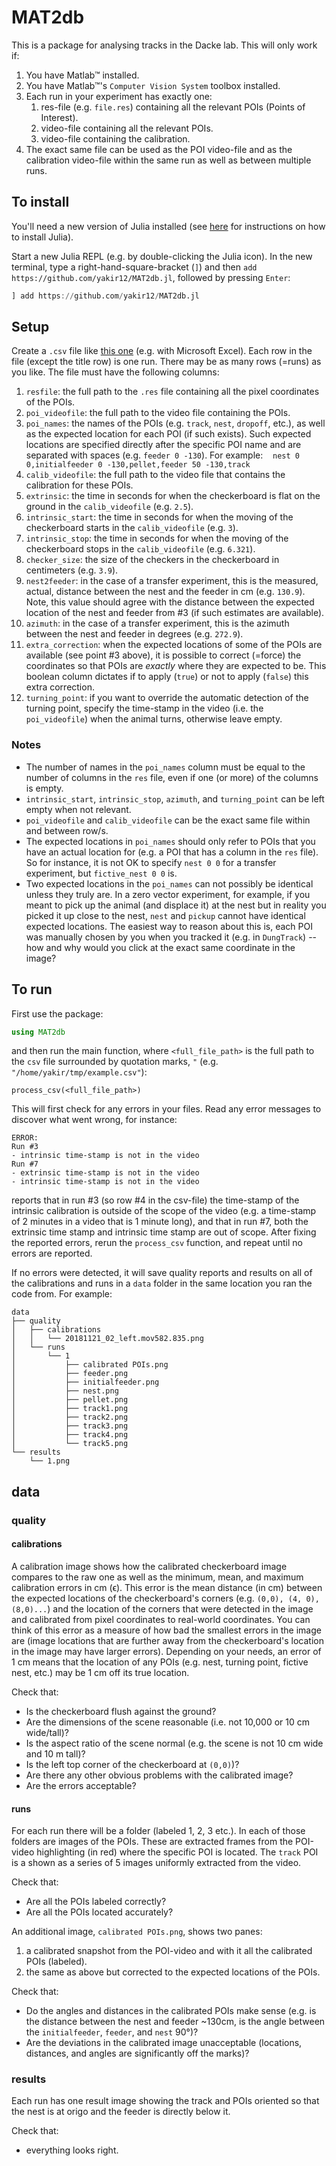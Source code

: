 # MAT2db

This is a package for analysing tracks in the Dacke lab. This will only work if:
1. You have Matlab™ installed.
2. You have Matlab™'s `Computer Vision System` toolbox installed.
3. Each run in your experiment has exactly one:
    1. res-file (e.g. `file.res`) containing all the relevant POIs (Points of Interest).
    2. video-file containing all the relevant POIs.
    3. video-file containing the calibration.
4. The exact same file can be used as the POI video-file and as the calibration video-file within the same run as well as between multiple runs.

## To install
You'll need a new version of Julia installed (see [here](https://julialang.org/downloads/) for instructions on how to install Julia).

Start a new Julia REPL (e.g. by double-clicking the Julia icon). In the new terminal, type a right-hand-square-bracket (`]`) and then `add https://github.com/yakir12/MAT2db.jl`, followed by pressing `Enter`:
```julia
] add https://github.com/yakir12/MAT2db.jl
```

## Setup
Create a `.csv` file like [this one](/example/example.csv) (e.g. with Microsoft Excel). Each row in the file (except the title row) is one run. There may be as many rows (=runs) as you like. The file must have the following columns:
1. `resfile`: the full path to the `.res` file containing all the pixel coordinates of the POIs.
2. `poi_videofile`: the full path to the video file containing the POIs.
3. `poi_names`: the names of the POIs (e.g. `track`, `nest`, `dropoff`, etc.), as well as the expected location for each POI (if such exists). Such expected locations are specified directly after the specific POI name and are separated with spaces (e.g. `feeder 0 -130`). For example:
   `nest 0 0,initialfeeder 0 -130,pellet,feeder 50 -130,track`
4. `calib_videofile`: the full path to the video file that contains the calibration for these POIs.
5. `extrinsic`: the time in seconds for when the checkerboard is flat on the ground in the `calib_videofile` (e.g. `2.5`).
6. `intrinsic_start`: the time in seconds for when the moving of the checkerboard starts in the `calib_videofile` (e.g. `3`).
7. `intrinsic_stop`: the time in seconds for when the moving of the checkerboard stops in the `calib_videofile` (e.g. `6.321`).
8. `checker_size`: the size of the checkers in the checkerboard in centimeters (e.g. `3.9`).
9. `nest2feeder`: in the case of a transfer experiment, this is the measured, actual, distance between the nest and the feeder in cm (e.g. `130.9`). Note, this value should agree with the distance between the expected location of the nest and feeder from #3 (if such estimates are available). 
10. `azimuth`: in the case of a transfer experiment, this is the azimuth between the nest and feeder in degrees (e.g. `272.9`).
11. `extra_correction`: when the expected locations of some of the POIs are available (see point #3 above), it is possible to correct (=force) the coordinates so that POIs are *exactly* where they are expected to be. This boolean column dictates if to apply (`true`) or not to apply (`false`) this extra correction.
12. `turning_point`: if you want to override the automatic detection of the turning point, specify the time-stamp in the video (i.e. the `poi_videofile`) when the animal turns, otherwise leave empty.

### Notes
- The number of names in the `poi_names` column must be equal to the number of columns in the `res` file, even if one (or more) of the columns is empty.
- `intrinsic_start`, `intrinsic_stop`, `azimuth`, and `turning_point` can be left empty when not relevant.
- `poi_videofile` and `calib_videofile` can be the exact same file within and between row/s. 
- The expected locations in `poi_names` should only refer to POIs that you have an actual location for (e.g. a POI that has a column in the `res` file). So for instance, it is not OK to specify `nest 0 0` for a transfer experiment, but `fictive_nest 0 0` is.
- Two expected locations in the `poi_names` can not possibly be identical unless they truly are. In a zero vector experiment, for example, if you meant to pick up the animal (and displace it) at the nest but in reality you picked it up close to the nest, `nest` and `pickup` cannot have identical expected locations. The easiest way to reason about this is, each POI was manually chosen by you when you tracked it (e.g. in `DungTrack`) -- how and why would you click at the exact same coordinate in the image?


## To run
First use the package:
```julia
using MAT2db
```
and then run the main function, where `<full_file_path>` is the full path to the `csv` file surrounded by quotation marks, `"` (e.g. `"/home/yakir/tmp/example.csv"`):
```
process_csv(<full_file_path>)
```

This will first check for any errors in your files. Read any error messages to discover what went wrong, for instance:
```
ERROR: 
Run #3
- intrinsic time-stamp is not in the video
Run #7
- extrinsic time-stamp is not in the video
- intrinsic time-stamp is not in the video
```
reports that in run #3 (so row #4 in the csv-file) the time-stamp of the intrinsic calibration is outside of the scope of the video (e.g. a time-stamp of 2 minutes in a video that is 1 minute long), and that in run #7, both the extrinsic time stamp and intrinsic time stamp are out of scope. After fixing the reported errors, rerun the `process_csv` function, and repeat until no errors are reported.

If no errors were detected, it will save quality reports and results on all of the calibrations and runs in a `data` folder in the same location you ran the code from. For example:
```
data
├── quality
│   ├── calibrations
│   │   └── 20181121_02_left.mov582.835.png
│   └── runs
│       └── 1
│           ├── calibrated POIs.png
│           ├── feeder.png
│           ├── initialfeeder.png
│           ├── nest.png
│           ├── pellet.png
│           ├── track1.png
│           ├── track2.png
│           ├── track3.png
│           ├── track4.png
│           └── track5.png
└── results
    └── 1.png
```
## data
### quality
#### calibrations
A calibration image shows how the calibrated checkerboard image compares to the raw one as well as the minimum, mean, and maximum calibration errors in cm (ϵ). This error is the mean distance (in cm) between the expected locations of the checkerboard's corners (e.g. `(0,0), (4, 0), (8,0)...`) and the location of the corners that were detected in the image and calibrated from pixel coordinates to real-world coordinates. You can think of this error as a measure of how bad the smallest errors in the image are (image locations that are further away from the checkerboard's location in the image may have larger errors). Depending on your needs, an error of 1 cm means that the location of any POIs (e.g. nest, turning point, fictive nest, etc.) may be 1 cm off its true location.

Check that:
- Is the checkerboard flush against the ground?
- Are the dimensions of the scene reasonable (i.e. not 10,000 or 10 cm wide/tall)?
- Is the aspect ratio of the scene normal (e.g. the scene is not 10 cm wide and 10 m tall)?
- Is the left top corner of the checkerboard at `(0,0)`)?
- Are there any other obvious problems with the calibrated image? 
- Are the errors acceptable?
#### runs
For each run there will be a folder (labeled 1, 2, 3 etc.). In each of those folders are images of the POIs. These are extracted frames from the POI-video highlighting (in red) where the specific POI is located. The `track` POI is a shown as a series of 5 images uniformly extracted from the video.

Check that:
- Are all the POIs labeled correctly?
- Are all the POIs located accurately?

An additional image, `calibrated POIs.png`, shows two panes:
1. a calibrated snapshot from the POI-video and with it all the calibrated POIs (labeled).
2. the same as above but corrected to the expected locations of the POIs.

Check that:
- Do the angles and distances in the calibrated POIs make sense (e.g. is the distance between the nest and feeder ~130cm, is the angle between the `initialfeeder`, `feeder`, and `nest` 90°)?
- Are the deviations in the calibrated image unacceptable (locations, distances, and angles are significantly off the marks)?
### results
Each run has one result image showing the track and POIs oriented so that the nest is at origo and the feeder is directly below it. 

Check that:
- everything looks right.
